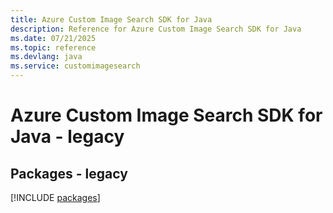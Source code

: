 ```yaml
---
title: Azure Custom Image Search SDK for Java
description: Reference for Azure Custom Image Search SDK for Java
ms.date: 07/21/2025
ms.topic: reference
ms.devlang: java
ms.service: customimagesearch
---
```

# Azure Custom Image Search SDK for Java - legacy
## Packages - legacy
[!INCLUDE [packages](custom-image-search-index.md)]